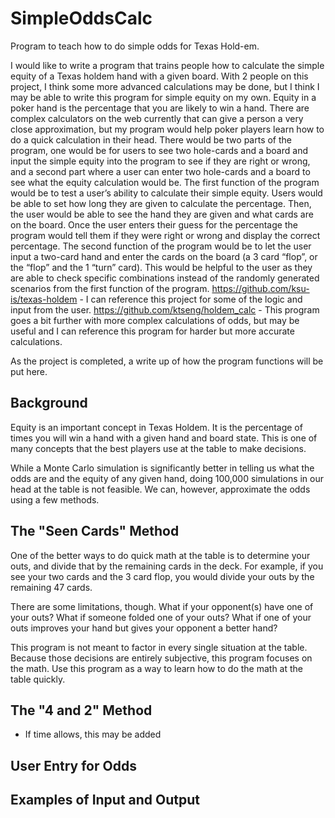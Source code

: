 SimpleOddsCalc
======================

Program to teach how to do simple odds for Texas Hold-em.

I would like to write a program that trains people how to calculate the simple equity of a Texas holdem hand with a given board. With 2 people on this project, I think some more advanced calculations may be done, but I think I may be able to write this program for simple equity on my own. Equity in a poker hand is the percentage that you are likely to win a hand. There are complex calculators on the web currently that can give a person a very close approximation, but my program would help poker players learn how to do a quick calculation in their head. There would be two parts of the program, one would be for users to see two hole-cards and a board and input the simple equity into the program to see if they are right or wrong, and a second part where a user can enter two hole-cards and a board to see what the equity calculation would be. The first function of the program would be to test a user’s ability to calculate their simple equity. Users would be able to set how long they are given to calculate the percentage. Then, the user would be able to see the hand they are given and what cards are on the board. Once the user enters their guess for the percentage the program would tell them if they were right or wrong and display the correct percentage. The second function of the program would be to let the user input a two-card hand and enter the cards on the board (a 3 card “flop”, or the “flop” and the 1 “turn” card). This would be helpful to the user as they are able to check specific combinations instead of the randomly generated scenarios from the first function of the program. https://github.com/ksu-is/texas-holdem - I can reference this project for some of the logic and input from the user. https://github.com/ktseng/holdem_calc - This program goes a bit further with more complex calculations of odds, but may be useful and I can reference this program for harder but more accurate calculations.

As the project is completed, a write up of how the program functions will be put here.

Background
-----------------
Equity is an important concept in Texas Holdem. It is the percentage of times you will win a hand with a given hand and board state. This is one of many concepts that the best players use at the table to make decisions.

While a Monte Carlo simulation is significantly better in telling us what the odds are and the equity of any given hand, doing 100,000 simulations in our head at the table is not feasible. We can, however, approximate the odds using a few methods.

The "Seen Cards" Method
-----------------
One of the better ways to do quick math at the table is to determine your outs, and divide that by the remaining cards in the deck. For example, if you see your two cards and the 3 card flop, you would divide your outs by the remaining 47 cards.

There are some limitations, though. What if your opponent(s) have one of your outs? What if someone folded one of your outs? What if one of your outs improves your hand but gives your opponent a better hand?

This program is not meant to factor in every single situation at the table. Because those decisions are entirely subjective, this program focuses on the math. Use this program as a way to learn how to do the math at the table quickly.

The "4 and 2" Method
-----------------
- If time allows, this may be added

User Entry for Odds
-----------------

Examples of Input and Output
-----------------